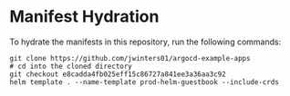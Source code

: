 # Manifest Hydration

To hydrate the manifests in this repository, run the following commands:

```shell
git clone https://github.com/jwinters01/argocd-example-apps
# cd into the cloned directory
git checkout e8cadda4fb025eff15c86727a841ee3a36aa3c92
helm template . --name-template prod-helm-guestbook --include-crds
```
